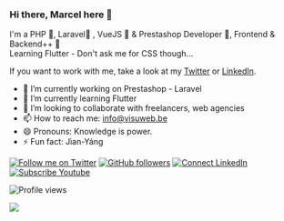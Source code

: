 ### Hi there, Marcel here 👋

I'm a PHP 💜, Laravel🧡 , VueJS 💚 & Prestashop Developer 💙, Frontend & Backend++ 💪  
Learning Flutter - Don't ask me for CSS though...

If you want to work with me, take a look at my [Twitter](https://twitter.com/Marcpowo) or [LinkedIn](https://www.linkedin.com/in/powolny-marcel/).

- 🔭 I’m currently working on Prestashop - Laravel
- 🌱 I’m currently learning Flutter
- 👯 I’m looking to collaborate with freelancers, web agencies
- 📫 How to reach me: info@visuweb.be
- 😄 Pronouns: Knowledge is power.
- ⚡ Fun fact: Jìan-Yáng


[![Follow me on Twitter](https://img.shields.io/twitter/follow/Marcpowo?style=social)](https://twitter.com/Marcpowo)
[![GitHub followers](https://img.shields.io/github/followers/powolnymarcel?style=social)](https://github.com/powolnymarcel)
[![Connect LinkedIn](https://img.shields.io/badge/LinkedIn-informational?style=social&logo=linkedin)](https://www.linkedin.com/in/)
[![Subscribe Youtube](https://img.shields.io/badge/Youtube-informational?style=social&logo=youtube)](https://www.youtube.com/channel/UClYaiydCgz4gl-M-sRUMxfw)

![Profile views](https://gpvc.arturio.dev/powolnymarcel)

![](https://i.imgur.com/vT4Oclk.gif)
